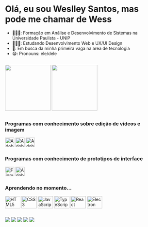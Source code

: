 <h1>Olá, eu sou Weslley Santos, mas pode me chamar de Wess</h1>

- 👨🏾‍🎓: Formação em Análise e Desenvolvimento de Sistemas na Universidade Paulista -  UNIP
- 👩🏾‍💻: Estudando Desenvolvimento Web e UX/UI Design
- 🔭: Em busca da minha primeira vaga na area de tecnologia
- 😁: Pronouns: ele/dele

##

<div>
  <a href="https://github.com/wesshstos"></a>
  <img height="150em" src="https://github-readme-stats.vercel.app/api?username=wesshstos&show_icons=true&theme=tokyonight&include_all_commits=true&count_privete=true)">
  <img height="150em" src="https://github-readme-stats.vercel.app/api/top-langs/?username=wesshstos&layout=compact&langs_count=16&theme=tokyonight">
</div>

##

<div>
  <h3>Programas com conhecimento sobre edição de vídeos e imagem</h3>
  <img align="center" alt="Adobe After Effects" height="30" width="30" src="https://cdn.jsdelivr.net/gh/devicons/devicon/icons/aftereffects/aftereffects-original.svg"/>
  <img align="center" alt="Adobe Premiere" height="30" width="30" src="https://cdn.jsdelivr.net/gh/devicons/devicon/icons/premierepro/premierepro-original.svg"/>
  <img align="center" alt="Adobe Photoshop" height="30" width="30" src="https://cdn.jsdelivr.net/gh/devicons/devicon/icons/photoshop/photoshop-line.svg"/>
</div>

##

<div>
  <h3>Programas com conhecimento de prototipos de interface</h3>
  <img align="center" alt="Figma" height="30" width="30" src="https://cdn.jsdelivr.net/gh/devicons/devicon/icons/figma/figma-original.svg"/>
  <img align="center" alt="Adobe XD" height="30" width="30" src="https://cdn.jsdelivr.net/gh/devicons/devicon/icons/xd/xd-plain.svg"/>
</div>

##

<div>
  <h3>Aprendendo no momento...</h3>
  <img align="center" alt="HTML5" height="40" width="50" src="https://cdn.jsdelivr.net/gh/devicons/devicon/icons/html5/html5-plain-wordmark.svg"/>
  <img align="center" alt="CSS3" height="40" width="50" src="https://cdn.jsdelivr.net/gh/devicons/devicon/icons/css3/css3-plain-wordmark.svg"/>
  <img align="center" alt="JavaScript" height="40" width="50" src="https://cdn.jsdelivr.net/gh/devicons/devicon/icons/javascript/javascript-original.svg" />
  <img align="center" alt="TypeScript" height="40" width="50" src="https://cdn.jsdelivr.net/gh/devicons/devicon/icons/typescript/typescript-plain.svg" />
  <img align="center" alt="React" height="40" width="50" src="https://cdn.jsdelivr.net/gh/devicons/devicon/icons/react/react-original-wordmark.svg" />
  <img align="center" alt="Electron" height="40" width="50" src="https://cdn.jsdelivr.net/gh/devicons/devicon/icons/electron/electron-original.svg" />
</div>

##

<div>
  <a href="https://www.instagram.com/leloniino/" target="_blank"><img src="https://img.shields.io/badge/Instagram-E4405F?style=for-the-badge&logo=instagram&logoColor=white" target="_blank" /></a>
  <a href="https://twitter.com/leloninoo" target="_blank"><img src="https://img.shields.io/badge/Twitter-1DA1F2?style=for-the-badge&logo=twitter&logoColor=white" target="_blank" /></a>
  <a href="https://t.me/lelonino" target="_blank"><img src="https://img.shields.io/badge/Telegram-2CA5E0?style=for-the-badge&logo=telegram&logoColor=white" target="_blank" /></a>
  <a href="weslleyhstos@gmail.com" target="_blank"><img src="https://img.shields.io/badge/Gmail-D14836?style=for-the-badge&logo=gmail&logoColor=white" target="_blank" /></a>
  <a href="https://wa.me/5513974010503" target="_blank"><img src="https://img.shields.io/badge/WhatsApp-25D366?style=for-the-badge&logo=whatsapp&logoColor=white" target="_blank" /></a>  
</div>

